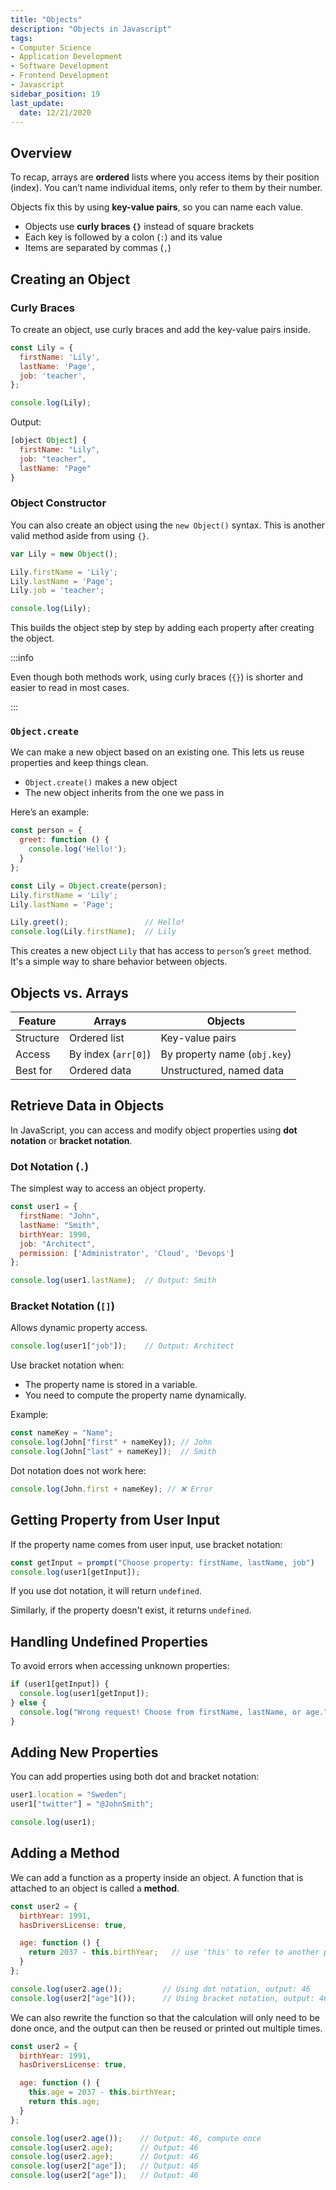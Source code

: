 ```yaml
---
title: "Objects"
description: "Objects in Javascript"
tags: 
- Computer Science
- Application Development
- Software Development
- Frontend Development
- Javascript
sidebar_position: 19
last_update:
  date: 12/21/2020
---
```



## Overview

To recap, arrays are **ordered** lists where you access items by their position (index). You can’t name individual items, only refer to them by their number.

Objects fix this by using **key-value pairs**, so you can name each value.

- Objects use **curly braces `{}`** instead of square brackets
- Each key is followed by a colon (`:`) and its value
- Items are separated by commas (`,`)

## Creating an Object

### Curly Braces 

To create an object, use curly braces and add the key-value pairs inside.

```js
const Lily = {
  firstName: 'Lily',
  lastName: 'Page',
  job: 'teacher',
};

console.log(Lily);
```

Output:

```js
[object Object] {
  firstName: "Lily",
  job: "teacher",
  lastName: "Page"
} 
```


### Object Constructor 

You can also create an object using the `new Object()` syntax. This is another valid method aside from using `{}`.


```js
var Lily = new Object();

Lily.firstName = 'Lily';
Lily.lastName = 'Page';
Lily.job = 'teacher';

console.log(Lily);
```

This builds the object step by step by adding each property after creating the object. 

:::info 

Even though both methods work, using curly braces (`{}`) is shorter and easier to read in most cases. 

:::


### `Object.create`

We can make a new object based on an existing one. This lets us reuse properties and keep things clean.

- `Object.create()` makes a new object
- The new object inherits from the one we pass in

Here’s an example:

```js
const person = {
  greet: function () {
    console.log('Hello!'); 
  }
};

const Lily = Object.create(person);
Lily.firstName = 'Lily';
Lily.lastName = 'Page';

Lily.greet();                 // Hello!
console.log(Lily.firstName);  // Lily
```

This creates a new object `Lily` that has access to `person`’s `greet` method. It's a simple way to share behavior between objects.

## Objects vs. Arrays  

| Feature     | Arrays              | Objects  |
|-------------|---------------------|---------|
| Structure   | Ordered list        | Key-value pairs |
| Access      | By index (`arr[0]`) | By property name (`obj.key`) |
| Best for    | Ordered data        | Unstructured, named data |


## Retrieve Data in Objects  

In JavaScript, you can access and modify object properties using **dot notation** or **bracket notation**.  

### Dot Notation (`.`)

The simplest way to access an object property.  

```javascript
const user1 = {
  firstName: "John",
  lastName: "Smith",
  birthYear: 1990,
  job: "Architect",
  permission: ['Administrator', 'Cloud', 'Devops']
};

console.log(user1.lastName);  // Output: Smith
```


### Bracket Notation (`[]`)

Allows dynamic property access.  

```javascript
console.log(user1["job"]);    // Output: Architect
```

Use bracket notation when:  

- The property name is stored in a variable.  
- You need to compute the property name dynamically.  

Example:  

```javascript
const nameKey = "Name";
console.log(John["first" + nameKey]); // John
console.log(John["last" + nameKey]);  // Smith
```

Dot notation does not work here:  

```javascript
console.log(John.first + nameKey); // ❌ Error
```




## Getting Property from User Input  

If the property name comes from user input, use bracket notation:  

```javascript
const getInput = prompt("Choose property: firstName, lastName, job")
console.log(user1[getInput]);     
```

If you use dot notation, it will return `undefined`. 

Similarly, if the property doesn't exist, it returns `undefined`.  

## Handling Undefined Properties  

To avoid errors when accessing unknown properties:  

```javascript
if (user1[getInput]) {
  console.log(user1[getInput]);
} else {
  console.log("Wrong request! Choose from firstName, lastName, or age.");
}
```

## Adding New Properties  

You can add properties using both dot and bracket notation:  

```javascript
user1.location = "Sweden";
user1["twitter"] = "@JohnSmith";

console.log(user1);
```


## Adding a Method 

We can add a function as a property inside an object. A function that is attached to an object is called a **method**.

```javascript
const user2 = {
  birthYear: 1991,
  hasDriversLicense: true,

  age: function () {
    return 2037 - this.birthYear;   // use 'this' to refer to another property.
  } 
};

console.log(user2.age());         // Using dot notation, output: 46
console.log(user2["age"]());      // Using bracket notation, output: 46
```

We can also rewrite the function so that the calculation will only need to be done once, and the output can then be reused or printed out multiple times.

```js
const user2 = {
  birthYear: 1991,
  hasDriversLicense: true,

  age: function () {
    this.age = 2037 - this.birthYear; 
    return this.age;
  } 
};

console.log(user2.age());    // Output: 46, compute once
console.log(user2.age);      // Output: 46
console.log(user2.age);      // Output: 46
console.log(user2["age"]);   // Output: 46
console.log(user2["age"]);   // Output: 46
```
